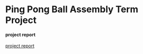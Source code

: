 # Ping Pong Ball Assembly Term Project


#### project report 
<a href="pdfs_tmp/assembely_Final_Report.pdf" class="image fit"><p>project report </p></a>
